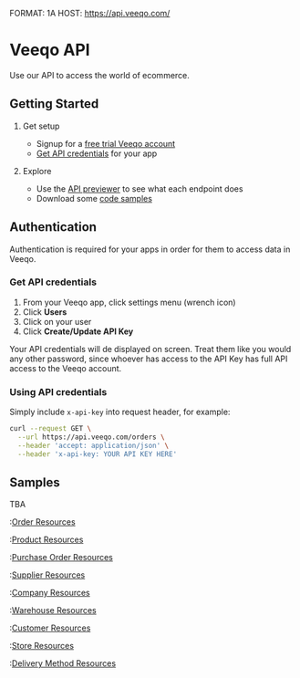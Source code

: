 FORMAT: 1A
HOST: https://api.veeqo.com/

# Veeqo API

Use our API to access the world of ecommerce.

## Getting Started

1. Get setup
    * Signup for a [free trial Veeqo account](http://www.veeqo.com/)
    * [Get API credentials](/#introduction/authentication) for your app

2. Explore
    * Use the [API previewer](/#reference/orders) to see what each endpoint does
    * Download some [code samples](/#introduction/samples)

## Authentication

Authentication is required for your apps in order for them to access data in Veeqo.

### Get API credentials

1. From your Veeqo app, click settings menu (wrench icon)
2. Click **Users**
3. Click on your user
4. Click **Create/Update API Key**

Your API credentials will de displayed on screen. Treat them like you would
any other password, since whoever has access to the API Key has full API access
to the Veeqo account.

### Using API credentials

Simply include `x-api-key` into request header, for example:

```bash
curl --request GET \
  --url https://api.veeqo.com/orders \
  --header 'accept: application/json' \
  --header 'x-api-key: YOUR API KEY HERE'
```

## Samples

TBA

:[Order Resources](resources/orders.md)

:[Product Resources](resources/products.md)

:[Purchase Order Resources](resources/purchase_orders.md)

:[Supplier Resources](resources/suppliers.md)

:[Company Resources](resources/company.md)

:[Warehouse Resources](resources/warehouses.md)

:[Customer Resources](resources/customers.md)

:[Store Resources](resources/stores.md)

:[Delivery Method Resources](resources/delivery_methods.md)
